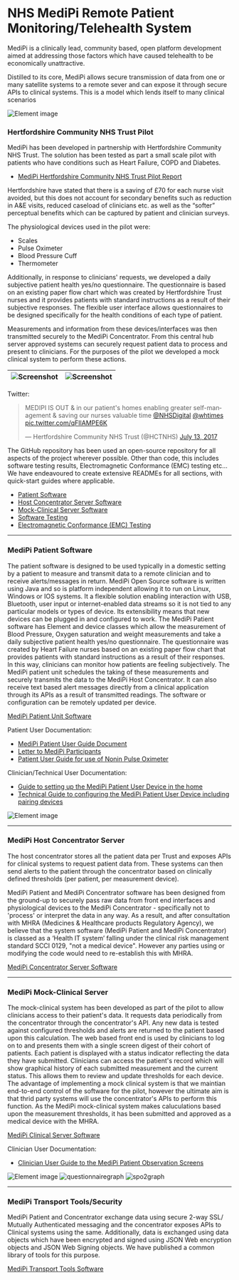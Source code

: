 # NHS MediPi Remote Patient Monitoring/Telehealth System

MediPi is a clinically lead, community based, open platform development aimed at addressing those factors which have caused telehealth to be economically unattractive.

Distilled to its core, MediPi allows secure transmission of data from one or many satellite systems to a remote sever and can expose it through secure APIs to clinical systems. This is a model which lends itself to many clinical scenarios  

![Element image](https://cloud.githubusercontent.com/assets/13271321/26763900/3333ad6a-4954-11e7-8461-d0ebcfb7d48f.jpg)

### Hertfordshire Community NHS Trust Pilot

MediPi has been developed in partnership with Hertfordshire Community NHS Trust. The solution has been tested as part a small scale pilot with patients who have conditions such as Heart Failure, COPD and Diabetes.
* [MediPi Hertfordshire Community NHS Trust Pilot Report](https://github.com/rprobinson/MediPi/blob/master/documents/MediPi-Cost_Effective_Remote_Patient_Monitoring_using_a_Raspberry_Pi_Single_Board_Computer-Final.pdf)

Hertfordshire have stated that there is a saving of £70 for each nurse visit avoided, but this does not account for secondary benefits such as reduction in A&E visits, reduced caseload of clinicians etc. as well as the “softer” perceptual benefits which can be captured by patient and clinician surveys.

The physiological devices used in the pilot were:
* Scales
* Pulse Oximeter
* Blood Pressure Cuff
* Thermometer

Additionally, in response to clinicians' requests, we developed a daily subjective patient health yes/no questionnaire. The questionnaire is based on an existing paper flow chart which was created by Hertfordshire Trust nurses and it provides patients with standard instructions as a result of their subjective responses. The flexible user interface allows questionnaires to be designed specifically for the health conditions of each type of patient.

Measurements and information from these devices/interfaces was then transmitted securely to the MediPi Concentrator. From this central hub server approved systems can securely request patient data to process and present to clinicians. For the purposes of the pilot we developed a mock clinical system to perform these actions.

|![Screenshot](https://user-images.githubusercontent.com/13271321/42266243-c41911bc-7f6d-11e8-8fb6-3aeb288d62d0.jpg)|![Screenshot](https://user-images.githubusercontent.com/13271321/42266244-c43370fc-7f6d-11e8-8647-659dec18d142.jpg)
|:-----:|:-----:|

Twitter:
<blockquote class="twitter-tweet" data-cards="hidden" data-lang="en"><p lang="en" dir="ltr">MEDIPI IS OUT &amp; in our patient&#39;s homes enabling greater self-management &amp; saving our nurses valuable time <a href="https://twitter.com/NHSDigital?ref_src=twsrc%5Etfw">@NHSDigital</a> <a href="https://twitter.com/whtimes?ref_src=twsrc%5Etfw">@whtimes</a> <a href="https://t.co/qFIlAMPE6K">pic.twitter.com/qFIlAMPE6K</a></p>&mdash; Hertfordshire Community NHS Trust (@HCTNHS) <a href="https://twitter.com/HCTNHS/status/885389620216823808?ref_src=twsrc%5Etfw">July 13, 2017</a></blockquote>


The GitHub repository has been used an open-source repository for all aspects of the project wherever possible. Other than code, this includes software testing results, Electromagnetic Conformance (EMC) testing etc...  
We have endeavoured to create extensive READMEs for all sections, with quick-start guides where applicable.

* [Patient Software](#medipi-patient-software)  
* [Host Concentrator Server Software](#medipi-host-concentrator-server)   
* [Mock-Clinical Server Software](#medipi-mock-clinical-server)  
* [Software Testing](https://github.com/rprobinson/MediPi/blob/master/SoftwareTesting/README.md)  
* [Electromagnetic Conformance (EMC) Testing](https://github.com/rprobinson/MediPi/blob/master/EMCTesting/README.md)  

---

### MediPi Patient Software
The patient software is designed to be used typically in a domestic setting by a patient to measure and transmit data to a remote clinician and to receive alerts/messages in return.
MediPi Open Source software is written using Java and so is platform independent allowing it to run on Linux, Windows or IOS systems. It a flexible solution enabling interaction with USB, Bluetooth, user input or internet-enabled data streams so it is not tied to any particular models or types of device. Its extensibility means that new devices can be plugged in and configured to work.
The MediPi Patient software has Element and device classes which allow the measurement of Blood Pressure, Oxygen saturation and weight measurements and take a daily subjective patient health yes/no questionnaire. The questionnaire was created by Heart Failure nurses based on an existing paper flow chart that provides patients with standard instructions as a result of their responses. In this way, clinicians can monitor how patients are feeling subjectively. The MediPi patient unit schedules the taking of these measurements and securely transmits the data to the MediPi Host Concentrator. It can also receive text based alert messages directly from a clinical application through its APIs as a result of transmitted readings. The software or configuration can be remotely updated per device.

[MediPi Patient Unit Software](https://github.com/rprobinson/MediPi/blob/master/MediPiPatient)  

Patient User Documentation:
* [MediPi Patient User Guide Document](https://github.com/rprobinson/MediPi/blob/master/documents/MediPi_Patient_Guide_v1.3.docx)  
* [Letter to MediPi Participants](https://github.com/rprobinson/MediPi/blob/master/documents/MediPi_Patient_Letter_v1.0.docx)  
* [Patient User Guide for use of Nonin Pulse Oximeter](https://github.com/rprobinson/MediPi/blob/master/documents/Patient_Guide_for_use_of_Nonin_9560_Pulse_Oximeter.docx)

Clinician/Technical User Documentation:
* [Guide to setting up the MediPi Patient User Device in the home](https://github.com/rprobinson/MediPi/blob/master/documents/MediPi_Patient_Unit_Administration_Mode-Clinician_Guide_v1.2.docx)  
* [Technical Guide to configuring the MediPi Patient User Device including pairing devices ](https://github.com/rprobinson/MediPi/blob/master/documents/MediPi_Patient_Unit_Administration_Mode-Full_Technical_Guide_v1.1.docx)  

![Element image](https://cloud.githubusercontent.com/assets/13271321/21643558/db154e44-d280-11e6-926a-a02b39d35cca.JPG)

---

### MediPi Host Concentrator Server
The host concentrator stores all the patient data per Trust and exposes APIs for clinical systems to request patient data from. These systems can then send alerts to the patient through the concentrator based on clinically defined thresholds (per patient, per measurement device).

MediPi Patient and MediPi Concentrator software has been designed from the ground-up to securely pass raw data from front end interfaces and physiological devices to the MediPi Concentrator - specifically not to 'process' or interpret the data in any way. As a result, and after consultation with MHRA (Medicines & Healthcare products Regulatory Agency), we believe that the system software (MediPi Patient and MediPi Concentrator) is classed as a ‘Health IT system’ falling under the clinical risk management standard SCCI 0129,  "not a medical device". However any parties using or modifying the code would need to re-establish this with MHRA.

[MediPi Concentrator Server Software](https://github.com/rprobinson/MediPi/blob/master/MediPiConcentrator)

---

### MediPi Mock-Clinical Server
The mock-clinical system has been developed as part of the pilot to allow clinicians access to their patient's data. It requests data periodically from the concentrator through the concentrator's API. Any new data is tested against configured thresholds and alerts are returned to the patient based upon this calculation. The web based front end is used by clinicians to log on to and presents them with a single screen digest of their cohort of patients. Each patient is displayed with a status indicator reflecting the data they have submitted. Clinicians can access the patient's record which will show graphical history of each submitted measurement and the current status. This allows them to review and update thresholds for each device. The advantage of implementing a mock clinical system is that we maintian end-to-end control of the software for the pilot, however the ultimate aim is that thrid party systems will use the concentrator's APIs to perform this function. As the MediPi mock-clinical system makes caluculations based upon the measurement thresholds, it has been submitted and approved as a medical device with the MHRA.

[MediPi Clinical Server Software](https://github.com/rprobinson/MediPi/blob/master/Clinician)


Clinician User Documentation:
* [Clinician User Guide to the MediPi Patient Observation Screens](https://github.com/rprobinson/MediPi/blob/master/documents/Guide_To_the_MediPi_Patient_Observation_Screen_v1.2.docx)  

![Element image](https://cloud.githubusercontent.com/assets/13271321/26763948/18472116-4955-11e7-8cec-1907cf66233e.png)
![questionnairegraph](https://cloud.githubusercontent.com/assets/13271321/26765477/b84deed2-4974-11e7-9072-c5bc3865ce28.png)
![spo2graph](https://cloud.githubusercontent.com/assets/13271321/26765478/bceba3da-4974-11e7-8706-8d6bc2daebe0.png)

---

### MediPi Transport Tools/Security
MediPi Patient and Concentrator exchange data using secure 2-way SSL/ Mutually Authenticated messaging and the concentrator exposes APIs to Clinical systems using the same. Additionally, data is exchanged using data objects which have been encrypted and signed using JSON Web encryption objects and JSON Web Signing objects. We have published a common library of tools for this purpose.

[MediPi Transport Tools Software](https://github.com/rprobinson/MediPi/blob/master/Commons/MediPiTransportTools)
